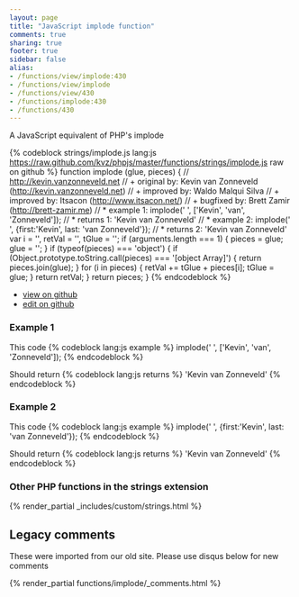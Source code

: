 ```yaml
---
layout: page
title: "JavaScript implode function"
comments: true
sharing: true
footer: true
sidebar: false
alias:
- /functions/view/implode:430
- /functions/view/implode
- /functions/view/430
- /functions/implode:430
- /functions/430
---
```

<!-- Generated by Rakefile:build -->
A JavaScript equivalent of PHP's implode

{% codeblock strings/implode.js lang:js https://raw.github.com/kvz/phpjs/master/functions/strings/implode.js raw on github %}
function implode (glue, pieces) {
  // http://kevin.vanzonneveld.net
  // +   original by: Kevin van Zonneveld (http://kevin.vanzonneveld.net)
  // +   improved by: Waldo Malqui Silva
  // +   improved by: Itsacon (http://www.itsacon.net/)
  // +   bugfixed by: Brett Zamir (http://brett-zamir.me)
  // *     example 1: implode(' ', ['Kevin', 'van', 'Zonneveld']);
  // *     returns 1: 'Kevin van Zonneveld'
  // *     example 2: implode(' ', {first:'Kevin', last: 'van Zonneveld'});
  // *     returns 2: 'Kevin van Zonneveld'
  var i = '',
    retVal = '',
    tGlue = '';
  if (arguments.length === 1) {
    pieces = glue;
    glue = '';
  }
  if (typeof(pieces) === 'object') {
    if (Object.prototype.toString.call(pieces) === '[object Array]') {
      return pieces.join(glue);
    } 
    for (i in pieces) {
      retVal += tGlue + pieces[i];
      tGlue = glue;
    }
    return retVal;
  }
  return pieces;
}
{% endcodeblock %}

 - [view on github](https://github.com/kvz/phpjs/blob/master/functions/strings/implode.js)
 - [edit on github](https://github.com/kvz/phpjs/edit/master/functions/strings/implode.js)

### Example 1
This code
{% codeblock lang:js example %}
implode(' ', ['Kevin', 'van', 'Zonneveld']);
{% endcodeblock %}

Should return
{% codeblock lang:js returns %}
'Kevin van Zonneveld'
{% endcodeblock %}

### Example 2
This code
{% codeblock lang:js example %}
implode(' ', {first:'Kevin', last: 'van Zonneveld'});
{% endcodeblock %}

Should return
{% codeblock lang:js returns %}
'Kevin van Zonneveld'
{% endcodeblock %}


### Other PHP functions in the strings extension
{% render_partial _includes/custom/strings.html %}
## Legacy comments
These were imported from our old site. Please use disqus below for new comments
<div style="overflow-y: scroll; max-height: 500px;">
{% render_partial functions/implode/_comments.html %}
</div>
